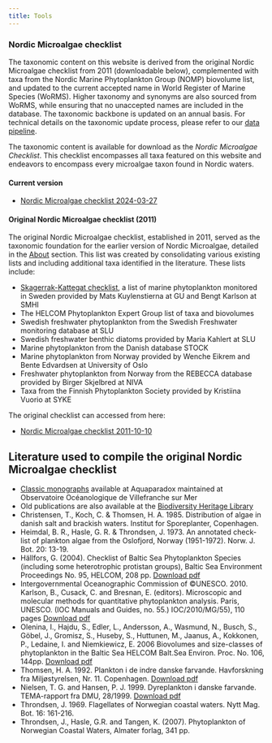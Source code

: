 ```yaml
---
title: Tools
---
```


### Nordic Microalgae checklist

The taxonomic content on this website is derived from the original Nordic Microalgae checklist from 2011 (downloadable below), complemented with taxa from the Nordic Marine Phytoplankton Group (NOMP) biovolume list, and updated to the current accepted name in World Register of Marine Species (WoRMS). Higher taxonomy and synonyms are also sourced from WoRMS, while ensuring that no unaccepted names are included in the database. The taxonomic backbone is updated on an annual basis. For technical details on the taxonomic update process, please refer to our [data pipeline](https://github.com/nordicmicroalgae/pipeline).

The taxonomic content is available for download as the _Nordic Microalgae Checklist_. This checklist encompasses all taxa featured on this website and endeavors to encompass every microalgae taxon found in Nordic waters.

#### Current version

* [Nordic Microalgae checklist 2024-03-27](https://data.smhi.se/oce/SLW/checklists/2024-03-27/)

#### Original Nordic Microalgae checklist (2011)

The original Nordic Microalgae checklist, established in 2011, served as the taxonomic foundation for the earlier version of Nordic Microalgae, detailed in the [About](/about/) section. This list was created by consolidating various existing lists and including additional taxa identified in the literature. These lists include:

* [Skagerrak-Kattegat checklist](https://www.smhi.se/oceanografi/oce_info_data/plankton_checklist/ssshome.htm), a list of marine phytoplankton monitored in Sweden provided by Mats Kuylenstierna at GU and Bengt Karlson at SMHI
* The HELCOM Phytoplankton Expert Group list of taxa and biovolumes
* Swedish freshwater phytoplankton from the Swedish Freshwater monitoring database at SLU
* Swedish freshwater benthic diatoms provided by Maria Kahlert at SLU 
* Marine phytoplankton from the Danish database STOCK 
* Marine phytoplankton from Norway provided by Wenche Eikrem and Bente Edvardsen at University of Oslo
* Freshwater phytoplankton from Norway from the REBECCA database provided by Birger Skjelbred at NIVA 
* Taxa from the Finnish Phytoplankton Society provided by Kristiina Vuorio at SYKE 

The original checklist can accessed from here:

* [Nordic Microalgae checklist 2011-10-10](https://data.smhi.se/oce/SLW/checklists/2011-10-10/)

## Literature used to compile the original Nordic Microalgae checklist

- [Classic monographs](http://www.obs-vlfr.fr/LOV/aquaparadox/html/ClassicMonographs.php) available at Aquaparadox maintained at Observatoire Océanologique de Villefranche sur Mer
- Old publications are also available at the [Biodiversity Heritage Library](http://www.biodiversitylibrary.org/)
- Christensen, T., Koch, C. & Thomsen, H. A. 1985. Distribution of algae in danish salt and brackish waters. Institut for Sporeplanter, Copenhagen.
- Heimdal, B. R., Hasle, G. R. & Throndsen, J. 1973. An annotated check-list of plankton algae from the Oslofjord, Norway (1951-1972). Norw. J. Bot. 20: 13-19.
- Hällfors, G. (2004). Checklist of Baltic Sea Phytoplankton Species (including some heterotrophic protistan groups), Baltic Sea Environment Proceedings No. 95, HELCOM, 208 pp. [Download pdf](https://www.helcom.fi/wp-content/uploads/2019/10/BSEP95.pdf)
- Intergovernmental Oceanographic Commission of ©UNESCO. 2010. Karlson, B., Cusack, C. and Bresnan, E. (editors). Microscopic and molecular methods for quantitative phytoplankton analysis. Paris, UNESCO. (IOC Manuals and Guides, no. 55.) IOC/2010/MG/55), 110 pages [Download pdf](http://ioc-unesco.org/hab/index.php?option=com_oe&task=viewDocumentRecord&docID=5440)
- Olenina, I., Hajdu, S., Edler, L., Andersson, A., Wasmund, N., Busch, S., Göbel, J., Gromisz, S., Huseby, S., Huttunen, M., Jaanus, A., Kokkonen, P., Ledaine, I. and Niemkiewicz, E. 2006 Biovolumes and size-classes of phytoplankton in the Baltic Sea HELCOM Balt.Sea Environ. Proc. No. 106, 144pp. [Download pdf](https://helcom.fi/wp-content/uploads/2019/08/BSEP106.pdf)
- Thomsen, H. A. 1992. Plankton i de indre danske farvande. Havforskning fra Miljøstyrelsen, Nr. 11. Copenhagen. [Download pdf](https://www2.mst.dk/Udgiv/publikationer/1992/87-7810-034-8/pdf/87-7810-034-8.pdf)
- Nielsen, T. G. and Hansen, P. J. 1999. Dyreplankton i danske farvande. TEMA-rapport fra DMU, 28/1999. [Download pdf](https://www2.dmu.dk/1_Viden/2_Publikationer/3_temarapporter/rapporter/87-7772-469-0.pdf?fbclid=IwAR1VG4rC_G-KP2niN6p2EERBr2fwd3nyln7CTnf0iqkBuPjwbQmyPWmOvhc)
- Throndsen, J. 1969. Flagellates of Norwegian coastal waters. Nytt Mag. Bot. 16: 161-216.
- Throndsen, J., Hasle, G.R. and Tangen, K. (2007). Phytoplankton of Norwegian Coastal Waters, Almater forlag, 341 pp.
